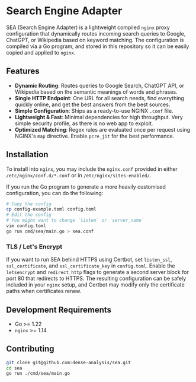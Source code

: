 # Search Engine Adapter

SEA (Search Engine Adapter) is a lightweight compiled `nginx` proxy
configuration that dynamically routes incoming search queries to Google,
ChatGPT, or Wikipedia based on keyword matching. The configuration is compiled
via a Go program, and stored in this repository so it can be easily copied and
applied to `nginx`.

## Features

- **Dynamic Routing**: Routes queries to Google Search, ChatGPT API, or
  Wikipedia based on the semantic meanings of words and phrases.
- **Single HTTP Endpoint**: One URL for all search needs, find everything
  quickly online, and get the best answers from the best sources.
- **Simple Configuration**: Ships as a ready-to-use NGINX `.conf` file.
- **Lightweight & Fast**: Minimal dependencies for high throughput. Very simple
  security profile, as there is no web app to exploit.
- **Optimized Matching**: Regex rules are evaluated once per request using
  NGINX's `map` directive. Enable `pcre_jit` for the best performance.

## Installation

To install into `nginx`, you may include the `nginx.conf` provided in either
`/etc/nginx/conf.d/*.conf` or in `/etc/nginx/sites-enabled/`.

If you run the Go program to generate a more heavily customised configuration,
you can do the following:

```sh
# Copy the config
cp config-example.toml config.toml
# Edit the config
# You might want to change `listen` or `server_name`
vim config.toml
go run cmd/sea/main.go > sea.conf
```

### TLS / Let's Encrypt

If you want to run SEA behind HTTPS using Certbot, set `listen_ssl`,
`ssl_certificate`, and `ssl_certificate_key` in `config.toml`.  Enable the
`letsencrypt` and `redirect_http` flags to generate a second server block for
port 80 that redirects to HTTPS.  The resulting configuration can be safely
included in your `nginx` setup, and Certbot may modify only the certificate
paths when certificates renew.

## Development Requirements

- Go >= 1.22
- `nginx` >= 1.14

## Contributing

```sh
git clone git@github.com:dense-analysis/sea.git
cd sea
go run ./cmd/sea/main.go
```

